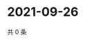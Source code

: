 # 2021-09-26

共 0 条

<!-- BEGIN -->
<!-- 最后更新时间 Sun Sep 26 2021 19:11:51 GMT+0800 (China Standard Time) -->

<!-- END -->
